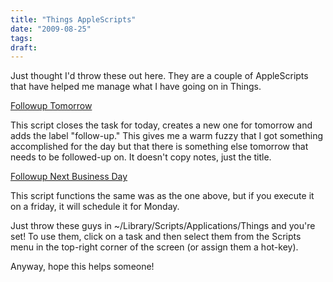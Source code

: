 ```yaml
---
title: "Things AppleScripts"
date: "2009-08-25"
tags:
draft:
---
```


Just thought I'd throw these out here.  They are a couple of AppleScripts that have helped me manage what I have going on in Things.

[Followup Tomorrow](http://nickvahalik.com/sites/nickvahalik.com/files/Followup%20Tomorrow.scpt)

This script closes the task for today, creates a new one for tomorrow and adds the label "follow-up."  This gives me a warm fuzzy that I got something accomplished for the day but that there is something else tomorrow that needs to be followed-up on.  It doesn't copy notes, just the title.

[Followup Next Business Day](http://nickvahalik.com/sites/nickvahalik.com/files/Followup%20Next%20Business%20Day.scpt)

This script functions the same was as the one above, but if you execute it on a friday, it will schedule it for Monday.

Just throw these guys in ~/Library/Scripts/Applications/Things and you're set!  To use them, click on a task and then select them from the Scripts menu in the top-right corner of the screen (or assign them a hot-key).

Anyway, hope this helps someone!
